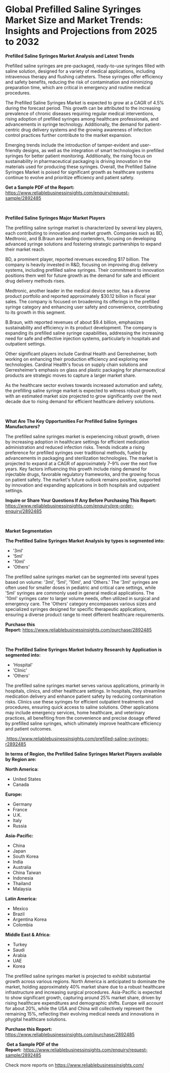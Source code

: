 <p><h1>Global Prefilled Saline Syringes Market Size and Market Trends: Insights and Projections from 2025 to 2032</h1></p><p><strong>Prefilled Saline Syringes Market Analysis and Latest Trends</strong></p>
<p><p>Prefilled saline syringes are pre-packaged, ready-to-use syringes filled with saline solution, designed for a variety of medical applications, including intravenous therapy and flushing catheters. These syringes offer efficiency and safety benefits, reducing the risk of contamination and minimizing preparation time, which are critical in emergency and routine medical procedures.</p><p>The Prefilled Saline Syringes Market is expected to grow at a CAGR of 4.5% during the forecast period. This growth can be attributed to the increasing prevalence of chronic diseases requiring regular medical interventions, rising adoption of prefilled syringes among healthcare professionals, and advancements in syringe technology. Additionally, the demand for patient-centric drug delivery systems and the growing awareness of infection control practices further contribute to the market expansion.</p><p>Emerging trends include the introduction of tamper-evident and user-friendly designs, as well as the integration of smart technologies in prefilled syringes for better patient monitoring. Additionally, the rising focus on sustainability in pharmaceutical packaging is driving innovation in the materials used for producing these syringes. Overall, the Prefilled Saline Syringes Market is poised for significant growth as healthcare systems continue to evolve and prioritize efficiency and patient safety.</p></p>
<p><strong>Get a Sample PDF of the Report:&nbsp;</strong> <a href="https://www.reliablebusinessinsights.com/enquiry/request-sample/2892485?utm_campaign=2279&utm_medium=2&utm_source=Github&utm_content=ia&utm_term=15032025&utm_id=prefilled-saline-syringes">https://www.reliablebusinessinsights.com/enquiry/request-sample/2892485</a></p>
<p>&nbsp;</p>
<p><strong>Prefilled Saline Syringes Major Market Players</strong></p>
<p><p>The prefilling saline syringe market is characterized by several key players, each contributing to innovation and market growth. Companies such as BD, Medtronic, and B.Braun are leading contenders, focusing on developing advanced syringe solutions and fostering strategic partnerships to expand their market reach.</p><p>BD, a prominent player, reported revenues exceeding $17 billion. The company is heavily invested in R&D, focusing on improving drug delivery systems, including prefilled saline syringes. Their commitment to innovation positions them well for future growth as the demand for safe and efficient drug delivery methods rises.</p><p>Medtronic, another leader in the medical device sector, has a diverse product portfolio and reported approximately $30.12 billion in fiscal year sales. The company is focused on broadening its offerings in the prefilled syringe category and enhancing user safety and convenience, contributing to its growth in this segment.</p><p>B.Braun, with reported revenues of about $9.4 billion, emphasizes sustainability and efficiency in its product development. The company is expanding its prefilled saline syringe capabilities, addressing the increasing need for safe and effective injection systems, particularly in hospitals and outpatient settings.</p><p>Other significant players include Cardinal Health and Gerresheimer, both working on enhancing their production efficiency and exploring new technologies. Cardinal Health's focus on supply chain solutions and Gerresheimer’s emphasis on glass and plastic packaging for pharmaceutical products are strategic moves to capture a larger market share.</p><p>As the healthcare sector evolves towards increased automation and safety, the prefilling saline syringe market is expected to witness robust growth, with an estimated market size projected to grow significantly over the next decade due to rising demand for efficient healthcare delivery solutions.</p></p>
<p>&nbsp;</p>
<p><strong>What Are The Key Opportunities For Prefilled Saline Syringes Manufacturers?</strong></p>
<p><p>The prefilled saline syringes market is experiencing robust growth, driven by increasing adoption in healthcare settings for efficient medication administration and reduced infection risks. Trends indicate a rising preference for prefilled syringes over traditional methods, fueled by advancements in packaging and sterilization technologies. The market is projected to expand at a CAGR of approximately 7–9% over the next five years. Key factors influencing this growth include rising demand for injectable drugs, favorable regulatory frameworks, and the growing focus on patient safety. The market's future outlook remains positive, supported by innovation and expanding applications in both hospitals and outpatient settings.</p></p>
<p><strong>Inquire or Share Your Questions If Any Before Purchasing This Report:</strong> <a href="https://www.reliablebusinessinsights.com/enquiry/pre-order-enquiry/2892485?utm_campaign=2279&utm_medium=2&utm_source=Github&utm_content=ia&utm_term=15032025&utm_id=prefilled-saline-syringes">https://www.reliablebusinessinsights.com/enquiry/pre-order-enquiry/2892485</a></p>
<p>&nbsp;</p>
<p><strong>Market Segmentation</strong></p>
<p><strong>The Prefilled Saline Syringes Market Analysis by types is segmented into:</strong></p>
<p><ul><li>'3ml'</li><li>'5ml'</li><li>'10ml'</li><li>'Others'</li></ul></p>
<p><p>The prefilled saline syringes market can be segmented into several types based on volume: '3ml', '5ml', '10ml', and 'Others.' The '3ml' syringes are often used for smaller doses in pediatric and critical care settings, while '5ml' syringes are commonly used in general medical applications. The '10ml' syringes cater to larger volume needs, often utilized in surgical and emergency care. The 'Others' category encompasses various sizes and specialized syringes designed for specific therapeutic applications, ensuring a diverse product range to meet different healthcare requirements.</p></p>
<p><strong>Purchase this Report:&nbsp;</strong><a href="https://www.reliablebusinessinsights.com/purchase/2892485?utm_campaign=2279&utm_medium=2&utm_source=Github&utm_content=ia&utm_term=15032025&utm_id=prefilled-saline-syringes">https://www.reliablebusinessinsights.com/purchase/2892485</a></p>
<p>&nbsp;</p>
<p><strong>The Prefilled Saline Syringes Market Industry Research by Application is segmented into:</strong></p>
<p><ul><li>'Hospital'</li><li>'Clinic'</li><li>'Others'</li></ul></p>
<p><p>The prefilled saline syringes market serves various applications, primarily in hospitals, clinics, and other healthcare settings. In hospitals, they streamline medication delivery and enhance patient safety by reducing contamination risks. Clinics use these syringes for efficient outpatient treatments and procedures, ensuring quick access to saline solutions. Other applications may include emergency services, home healthcare, and veterinary practices, all benefiting from the convenience and precise dosage offered by prefilled saline syringes, which ultimately improve healthcare efficiency and patient outcomes.</p></p>
<p><a href="https://www.reliablebusinessinsights.com/prefilled-saline-syringes-r2892485?utm_campaign=2279&utm_medium=2&utm_source=Github&utm_content=ia&utm_term=15032025&utm_id=prefilled-saline-syringes">&nbsp;https://www.reliablebusinessinsights.com/prefilled-saline-syringes-r2892485</a></p>
<p><strong>In terms of Region, the Prefilled Saline Syringes Market Players available by Region are:</strong></p>
<p>
    <p> <strong> North America: </strong>
        <ul>
            <li>United States</li>
            <li>Canada</li>
        </ul>
        </p> 
    <p> <strong> Europe: </strong>
        <ul>
            <li>Germany</li>
            <li>France</li>
            <li>U.K.</li>
            <li>Italy</li>
            <li>Russia</li>
        </ul>
        </p> 
    <p> <strong> Asia-Pacific: </strong>
        <ul>
            <li>China</li>
            <li>Japan</li>
            <li>South Korea</li>
            <li>India</li>
            <li>Australia</li>
            <li>China Taiwan</li>
            <li>Indonesia</li>
            <li>Thailand</li>
            <li>Malaysia</li>
        </ul>
        </p> 
    <p> <strong> Latin America: </strong>
        <ul>
            <li>Mexico</li>
            <li>Brazil</li>
            <li>Argentina Korea</li>
            <li>Colombia</li>
        </ul>
        </p> 
    <p> <strong> Middle East & Africa: </strong>
        <ul>
            <li>Turkey</li>
            <li>Saudi</li>
            <li>Arabia</li>
            <li>UAE</li>
            <li>Korea</li>
        </ul>
    </p>
    </p>
<p><p>The prefilled saline syringes market is projected to exhibit substantial growth across various regions. North America is anticipated to dominate the market, holding approximately 40% market share due to a robust healthcare infrastructure and increasing surgical procedures. Asia-Pacific is expected to show significant growth, capturing around 25% market share, driven by rising healthcare expenditures and demographic shifts. Europe will account for about 20%, while the USA and China will collectively represent the remaining 15%, reflecting their evolving medical needs and innovations in phygital healthcare solutions.</p></p>
<p><strong>Purchase this Report: </strong><a href="https://www.reliablebusinessinsights.com/purchase/2892485?utm_campaign=2279&utm_medium=2&utm_source=Github&utm_content=ia&utm_term=15032025&utm_id=prefilled-saline-syringes">https://www.reliablebusinessinsights.com/purchase/2892485</a></p>
<p>&nbsp;<strong>Get a Sample PDF of the Report:&nbsp;&nbsp;</strong><a href="https://www.reliablebusinessinsights.com/enquiry/request-sample/2892485?utm_campaign=2279&utm_medium=2&utm_source=Github&utm_content=ia&utm_term=15032025&utm_id=prefilled-saline-syringes">https://www.reliablebusinessinsights.com/enquiry/request-sample/2892485</a></p>
<p><strong></strong></p>
<p>Check more reports on <a href="https://www.reliablebusinessinsights.com/?utm_campaign=2279&utm_medium=2&utm_source=Github&utm_content=ia&utm_term=15032025&utm_id=prefilled-saline-syringes">https://www.reliablebusinessinsights.com/</a></p>